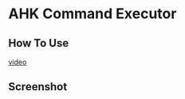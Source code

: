# AHK Command Executor

## How To Use
[video](https://www.youtube.com/watch?v=0bFErXo6afg)

## Screenshot
